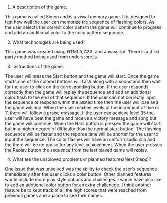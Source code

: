 1. A description of the game.

This game is called Simon and is a visual memory game.
It is designed to test how well the user can memorize the sequence 
of flashing colors. As the user selects the correct color pattern the 
game will continue to progress and add an additional color to the 
color pattern sequence.

2. What technologies are being used?

This game was created using HTML5, CSS, and Javascript. There is a third
party method being used from underscore.js. 

3. Instructions of the game.

The user will press the Start button and the game will start.
Once the game starts one of the colored buttons will flash along with a 
sound and then wait for the user to click on the corresponding button. 
If the user responds correctly then the game will replay the sequence 
and add an additional color flash to the end of that sequence. If the 
user can not correctly input the sequence or respond within the alloted
time then the user will lose and the game will end. When the user reaches
levels of the increment of five or 11 there will follow a praise message.
If the user can achieve level 35 the user will have beat the game and 
receive a victory message and song but the game will continue. When the
Hard button is pressed the game will start but in a higher degree of 
difficulty than the normal start button. The flashing sequence will be 
faster and the reponse time will be shorter for the user to input the 
sequence. The color flashes will have an uniform audio clip and the 
there will be no praise for any level achievement. When the user presses
the Replay button the sequence from the last played game will replay. 


4. What are the unsoloved problems or planned features(Next Steps)?

One issue that was unsolved was the ability to check the user's sequence
immediately after the user clicks a color button. Other planned features
would include more play style options and challenges. I would have also 
like to add an addtional color button for an extra challenege. I think 
another feature be to kept track of all the high scores that were 
reached from previous games and a place to see their names. 










